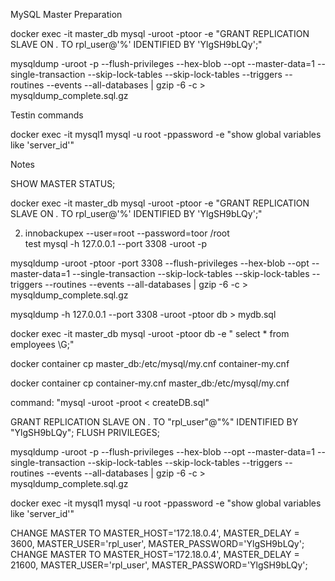 MySQL Master Preparation


docker exec -it master_db mysql -uroot -ptoor -e "GRANT REPLICATION SLAVE ON *.* TO rpl_user@'%' IDENTIFIED BY 'YlgSH9bLQy';"

mysqldump -uroot -p --flush-privileges --hex-blob --opt --master-data=1 --single-transaction --skip-lock-tables --skip-lock-tables --triggers --routines --events --all-databases | gzip -6 -c > mysqldump_complete.sql.gz







Testin commands


docker exec -it mysql1 mysql -u root -ppassword -e "show global variables like 'server_id'"







Notes 

SHOW MASTER STATUS;


docker exec -it master_db mysql -uroot -ptoor -e "GRANT REPLICATION SLAVE ON *.* TO rpl_user@'%' IDENTIFIED BY 'YlgSH9bLQy';"

2) innobackupex --user=root --password=toor /root    
test mysql -h 127.0.0.1 --port 3308 -uroot -p

mysqldump -uroot -ptoor -port 3308  --flush-privileges --hex-blob --opt --master-data=1 --single-transaction --skip-lock-tables --skip-lock-tables --triggers --routines --events --all-databases | gzip -6 -c > mysqldump_complete.sql.gz


mysqldump -h 127.0.0.1 --port 3308 -uroot -ptoor db > mydb.sql
 


docker exec -it master_db mysql -uroot -ptoor db -e " select * from employees \G;"

docker container cp master_db:/etc/mysql/my.cnf container-my.cnf

docker container cp container-my.cnf master_db:/etc/mysql/my.cnf


command: "mysql -uroot -proot < createDB.sql"

GRANT REPLICATION SLAVE ON *.* TO "rpl_user"@"%" IDENTIFIED BY "YlgSH9bLQy"; FLUSH PRIVILEGES;


mysqldump -uroot -p --flush-privileges --hex-blob --opt --master-data=1 --single-transaction --skip-lock-tables --skip-lock-tables --triggers --routines --events --all-databases | gzip -6 -c > mysqldump_complete.sql.gz

docker exec -it mysql1 mysql -u root -ppassword -e "show global variables like 'server_id'"


CHANGE MASTER TO MASTER_HOST='172.18.0.4', MASTER_DELAY = 3600, MASTER_USER='rpl_user', MASTER_PASSWORD='YlgSH9bLQy';
CHANGE MASTER TO MASTER_HOST='172.18.0.4', MASTER_DELAY = 21600, MASTER_USER='rpl_user', MASTER_PASSWORD='YlgSH9bLQy';
